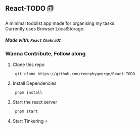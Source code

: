 ## React-TODO 🗊
A minimal todolist app made for organising my tasks.<br/>
Currently uses Browser LocalStorage.

##### Made with: ``React`` ``ChakraUI``

### Wanna Contribute, Follow along
1. Clone this repo
      
        git clone https://github.com/reenphygeorge/React-TODO
2. Install Dependencies

    
        pnpm install
3. Start the react server

      
        pnpm start
4. Start Tinkering ⭐
